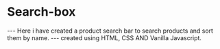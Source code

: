 # Search-box


--- Here i have created a product search bar to search products and sort them by name.
--- created using HTML, CSS AND Vanilla Javascript.

